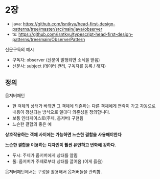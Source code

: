 # 2장

- java: https://github.com/isntkyu/head-first-design-patterns/tree/master/src/main/java/observer
- ts: https://github.com/isntkyu/typescript-head-first-design-patterns/tree/main/ObserverPattern

신문구독의 예시

- 구독자: observer (신문이 발행되면 소식을 받음)
- 신문사: subject (데이터 관리, 구독자를 등록 / 해지)

## 정의

옵저버패턴

- 한 객체의 상태가 바뀌면 그 객체에 의존하는 다른 객체에게 연락이 가고 자동으로 내용이 갱신되는 방식으로 일대다 의존성을 정의합니다.
- 보통 인터페이스로(주제, 옵저버) 구현됨
- 느슨한 결합의 좋은 예

**상호작용하는 객체 사이에는 가능하면 느슨한 결합을 사용해야한다**

**느슨한 결합을 이용하는 디자인이 훨씬 유연하고 변화에 강하다.**

- 푸시: 주제가 옵저버에게 상태를 알림
- 풀: 옵저버가 주제로부터 상태를 끌어옴 (이게 옳음)

옵저버패턴에서는 구성을 활용해서 옵저버들을 관리함.
